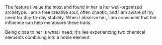 The feature I value the most and found in her is her well-organized archetype. I am a free creative soul, often chaotic, and I am aware of my need for day-to-day stability. When I observe her, I am convinced that her influence can help me absorb these traits.

Being close to her is what I need; it's like experiencing two chemical elements combining into a noble element.